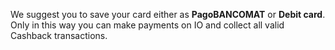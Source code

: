 We suggest you to save your card either as **PagoBANCOMAT** or **Debit card**. Only in this way you can make payments on IO and collect all valid Cashback transactions.
